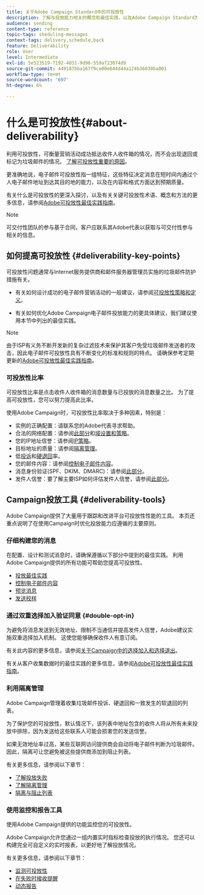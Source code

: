 ```yaml
---
title: 关于Adobe Campaign Standard中的可投放性
description: 了解与投放能力相关的概念和最佳实践，以及Adobe Campaign Standard为优化投放发送提供的工具。
audience: sending
content-type: reference
topic-tags: sheduling-messages
context-tags: delivery,schedule,back
feature: Deliverability
role: User
level: Intermediate
exl-id: 5e523519-7192-4031-9d96-559af23074d9
source-git-commit: 449187bba167f9ce00e644d44a124b36030ba001
workflow-type: tm+mt
source-wordcount: '697'
ht-degree: 6%

---
```


# 什么是可投放性{#about-deliverability}

利用可投放性，可衡量营销活动成功抵达收件人收件箱的情况，而不会出现退回或标记为垃圾邮件的情况。 [了解可投放性重要的原因](https://experienceleague.adobe.com/docs/deliverability-learn/deliverability-best-practice-guide/deliverability-strategy-and-definition.html?lang=zh-Hans#why-deliverability-matters)。

更准确地说，电子邮件可投放性指一组特征，这些特征决定消息在短时间内通过个人电子邮件地址到达其目的地的能力，以及在内容和格式方面达到预期质量。<!--These characteristics fall into four main categories: data quality, message and content, sending infrastructure, and reputation. Together, they form the foundation of a successful email deliverability program.-->

有关什么是可投放性的更深入探讨，以及有关关键可投放性术语、概念和方法的更多信息，请参阅[Adobe可投放性最佳实践指南](https://experienceleague.adobe.com/docs/deliverability-learn/deliverability-best-practice-guide/introduction.html?lang=zh-Hans)。

>[!NOTE]
>
>可交付性团队的参与基于合同，客户应联系其Adobe代表以获取与可交付性参与相关的信息。

## 如何提高可投放性 {#deliverability-key-points}

可投放性问题通常与Internet服务提供商和邮件服务器管理员实施的垃圾邮件防护措施有关。

* 有关如何设计成功的电子邮件营销活动的一般建议，请参阅[可投放性策略和定义](https://experienceleague.adobe.com/docs/deliverability-learn/deliverability-best-practice-guide/deliverability-strategy-and-definition.html?lang=zh-Hans)。

* 有关如何优化Adobe Campaign电子邮件投放能力的更具体建议，我们建议使用本节中列出的最佳实践。

>[!NOTE]
>
>由于ISP有义务不断开发新的复杂过滤技术来保护其客户免受垃圾邮件发送者的攻击，因此电子邮件可投放性具有不断变化的标准和规则的特点。 请确保参考定期更新的[Adobe可投放性最佳实践指南](https://experienceleague.adobe.com/docs/deliverability-learn/deliverability-best-practice-guide/introduction.html?lang=zh-Hans)。

### 可投放性比率

可投放性比率是点击收件人收件箱的消息数量与已投放的消息数量之比。 为了提高可投放性，您可以努力提高此比率。

使用Adobe Campaign时，可投放性比率取决于多种因素，特别是：

* 实例的正确配置：请联系您的Adobe代表寻求帮助。
* 合法的网络配置：请参阅[此部分](../../sending/using/optimize-delivery.md#network-config)和[域设置和策略](https://experienceleague.adobe.com/docs/deliverability-learn/deliverability-best-practice-guide/transition-process/infrastructure.html?lang=zh-Hans#domain-setup-and-strategy)。
* 您的IP地址信誉：请参阅[IP策略](https://experienceleague.adobe.com/docs/deliverability-learn/deliverability-best-practice-guide/transition-process/infrastructure.html?lang=zh-Hans#ip-strategy)。
* 目标地址的质量：请参阅[隔离管理](../../sending/using/optimize-delivery.md#quarantine-management)。
* 低[投诉](https://experienceleague.adobe.com/docs/deliverability-learn/deliverability-best-practice-guide/metrics-for-deliverability/complaints.html?lang=zh-Hans)和[硬退回](https://experienceleague.adobe.com/docs/deliverability-learn/deliverability-best-practice-guide/metrics-for-deliverability/bounces.html?lang=zh-Hans#hard-bounces)率。
* 您的邮件内容：请参阅[控制电子邮件内容](../../sending/using/control-email-content.md)。
* 消息身份验证(SPF、DKIM、DMARC)：请参阅[此部分](https://experienceleague.adobe.com/docs/deliverability-learn/deliverability-best-practice-guide/transition-process/infrastructure.html?lang=zh-Hans#authentication)。
* 发件人信誉：要了解主要ISP如何评估发件人信誉，请参阅[此部分](https://experienceleague.adobe.com/docs/deliverability-learn/deliverability-best-practice-guide/internet-service-provider-specifics/overview.html?lang=zh-Hans)。

## Campaign投放工具 {#deliverability-tools}

Adobe Campaign提供了大量用于跟踪和改进平台可投放性性能的工具。 本页还重点说明了在使用Campaign时优化投放能力应遵循的主要原则。

### 仔细构建您的消息

在配置、设计和测试消息时，请确保遵循以下部分中提到的最佳实践。 利用Adobe Campaign提供的所有功能可帮助您提高可投放性。

* [投放最佳实践](../../sending/using/delivery-best-practices.md)
* [控制电子邮件内容](../../sending/using/control-email-content.md)
* [预览消息](../../sending/using/previewing-messages.md)
* [发送校样](../../sending/using/sending-proofs.md)

### 通过双重选择加入验证同意 {#double-opt-in}

为避免将消息发送到无效地址、限制不当通信并提高发件人信誉，Adobe建议实施双重选择加入机制。 这使您能够确保收件人有意订阅。

有关此内容的更多信息，请参阅[关于Campaign中的选择加入和选择退出](../../audiences/using/about-opt-in-and-opt-out-in-campaign.md)。

有关从客户收集数据时的最佳实践的更多信息，请参阅[Adobe可投放性最佳实践指南](https://experienceleague.adobe.com/docs/deliverability-learn/deliverability-best-practice-guide/first-impressions/address-collection-and-list-growth.html?lang=zh-Hans#data-quality-and-hygiene)。

### 利用隔离管理

Adobe Campaign管理着收集垃圾邮件投诉、硬退回和一致发生的软退回的列表。

为了保护您的可投放性，默认情况下，该列表中地址包含的收件人将从所有未来投放中排除，因为发送给这些联系人可能会损害您的发送信誉。

如果无效地址率过高，某些互联网访问提供商会自动将电子邮件判断为垃圾邮件。因此，隔离可让您避免被这些提供商添加到阻止列表。

有关更多信息，请参阅以下章节：

* [了解投放失败](../../sending/using/understanding-delivery-failures.md)
* [了解隔离管理](../../sending/using/understanding-quarantine-management.md)
* [隔离与阻止列表](../../sending/using/understanding-quarantine-management.md#quarantine-vs-denylist)

### 使用监控和报告工具

使用Adobe Campaign提供的功能监控您的可投放性。

Adobe Campaign允许您通过一组内置实时指标检查投放的执行情况。 <!--For example, you can check the number of messages that are successfully executed, sent and delivered. You can also verify the number of messages that have been opened and the number of messages/links that have been clicked.-->您还可以构建完全可自定义的实时报表，以更好地了解投放情况。

有关更多信息，请参阅以下章节：

* [监测可投放性](../../sending/using/monitor-deliverability.md)
  <!--[Monitoring a delivery](../../sending/using/monitoring-a-delivery.md)-->
* [在失败时接收提醒](../../sending/using/receiving-alerts-when-failures-happen.md)
* [动态报告](../../reporting/using/about-dynamic-reports.md)

<!--## General recommendations

NOT SURE TO KEEP

Here are a few additional recommendations when it comes to deliverability.

### Send to valid addresses {#valid-addresses}

Spammers often use address generators based on lists of frequent names and first names; in addition, they rarely process technical notifications sent back by mail servers. A high rate of invalid addresses is often interpreted as a sign of spam.

Double opt-in mechanisms and effective handling of technical bounce messages make it possible to avoid this.

### Reduce complaint rate {#reduce-complaint-rate}

ISPs usually have a prominent means of reporting a received message as spam. This makes it possible to identify unreliable sources. By rapidly honoring opt-out requests, making regular use of a given list, verifying consent through a double opt-in system, and implementing feedback loops, you can reduce complaint rates.

<!--Sending to honeypot addresses {#honeypot-addresses}
ISPs and other organizations (refer to https://www.projecthoneypot.org/) make use of mailboxes that do not correspond to physical persons but are created simply to trick spammers. These so-called "honey pot" addresses are published on the Web in order to be collected by spambots and thus catch illegitimate senders. The use of a double opt-in mechanism precludes this sort of address being added to a list. When using a third-party list, you must be sure of the methods employed by its maintainer.-->

<!--## Sending on a regular basis {#regular-deliveries}

Spammers make programmed deliveries to maintain their reputation over time. They sometimes need to adapt their marketing plan to meet the best practices imposed by the ISPs and so, after a peak in reputation (ramp-up), they configure regular deliveries.-->
